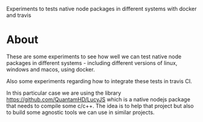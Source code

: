 Experiments to tests native node packages in different systems with docker and travis

# About

These are some experiments to see how well we can test native node packages in different systems - including different versions of linux, windows and macos, using docker.

Also some experiments regarding how to integrate these tests in travis CI. 

In this particular case we are using the library https://github.com/QuantamHD/LucyJS which is a native nodejs package that needs to compile some c/c++. The idea is to help that project but also to build some agnostic tools we can use in similar projects.  
